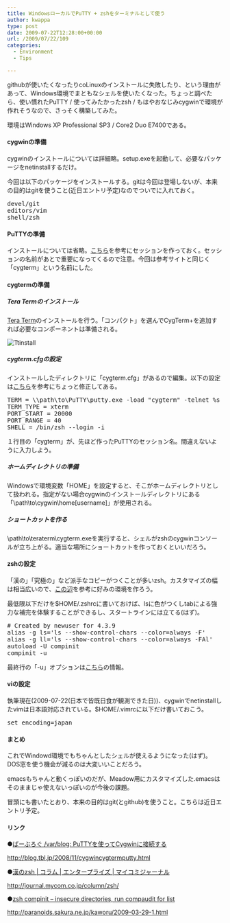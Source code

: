 ```yaml
---
title: WindowsローカルでPuTTY + zshをターミナルとして使う
author: kwappa
type: post
date: 2009-07-22T12:28:00+00:00
url: /2009/07/22/109
categories:
  - Environment
  - Tips

---
```

githubが使いたくなったりcoLinuxのインストールに失敗したり、という理由があって、Windows環境でまともなシェルを使いたくなった。ちょっと調べたら、使い慣れたPuTTY / 使ってみたかったzsh / もはやおなじみcygwinで環境が作れそうなので、さっそく構築してみた。

環境はWindows XP Professional SP3 / Core2 Duo E7400である。

<!--more-->

#### cygwinの準備

cygwinのインストールについては詳細略。setup.exeを起動して、必要なパッケージをnetinstallするだけ。

今回は以下のパッケージをインストールする。gitは今回は登場しないが、本来の目的はgitを使うこと(近日エントリ予定)なのでついでに入れておく。

<pre class="code">devel/git<br />editors/vim<br />shell/zsh</pre>

#### PuTTYの準備

インストールについては省略。<a href="http://blog.tbl.jp/2008/11/cygwincygtermputty.html" target="_blank">こちら</a>を参考にセッションを作っておく。セッションの名前があとで重要になってくるので注意。今回は参考サイトと同じく「cygterm」という名前にした。

#### cygtermの準備

##### Tera Termのインストール

<a href="http://sourceforge.jp/projects/ttssh2/" target="_blank">Tera Term</a>のインストールを行う。「コンパクト」を選んでCygTerm+を追加すれば必要なコンポーネントは準備される。 


<img border="0" alt="Ttinstall" title="Ttinstall" src="http://kwappa.txt-nifty.com/photos/uncategorized/2009/07/22/ttinstall.png" /> 

##### cygterm.cfgの設定

インストールしたディレクトリに「cygterm.cfg」があるので編集。以下の設定は<a href="http://blog.tbl.jp/2008/11/cygwincygtermputty.html" target="_blank">こちら</a>を参考にちょっと修正してある。

<pre class="code">TERM = \\path\to\PuTTY\putty.exe -load "cygterm" -telnet %s -P %d<br />TERM_TYPE = xterm<br />PORT_START = 20000<br />PORT_RANGE = 40<br />SHELL = /bin/zsh --login -i</pre>

１行目の「cygterm」が、先ほど作ったPuTTYのセッション名。間違えないように入力しよう。

##### ホームディレクトリの準備

Windowsで環境変数「HOME」を設定すると、そこがホームディレクトリとして扱われる。指定がない場合cygwinのインストールディレクトリにある「\\path\to\cygwin\home\[username]」が使用される。

##### ショートカットを作る

\\path\to\teraterm\cygterm.exeを実行すると、シェルがzshのcygwinコンソールが立ち上がる。適当な場所にショートカットを作っておくといいだろう。

#### zshの設定

「漢の」「究極の」など派手なコピーがつくことが多いzsh。カスタマイズの幅は相当広いので、<a href="http://journal.mycom.co.jp/column/zsh/" target="_blank">この辺</a>を参考に好みの環境を作ろう。

最低限以下だけを$HOME/.zshrcに書いておけば、lsに色がつくしtabによる強力な補完を体験することができるし、スタートラインには立てる(はず)。

<pre class="code"># Created by newuser for 4.3.9<br />alias -g ls='ls --show-control-chars --color=always -F'<br />alias -g ll='ls --show-control-chars --color=always -FAl'<br />autoload -U compinit<br />compinit -u</pre>

最終行の「-u」オプションは<a href="http://paranoids.sakura.ne.jp/kaworu/2009-03-29-1.html" target="_blank">こちら</a>の情報。

#### viの設定

執筆現在(2009-07-22(日本で皆既日食が観測できた日))、cygwinでnetinstallしたvimは日本語対応されている。$HOME/.vimrcに以下だけ書いておこう。

<pre class="code">set encoding=japan</pre>

#### まとめ

これでWindowd環境でもちゃんとしたシェルが使えるようになった(はず)。DOS窓を使う機会が減るのは大変いいことだろう。

emacsもちゃんと動くっぽいのだが、Meadow用にカスタマイズした.emacsはそのままじゃ使えないっぽいのが今後の課題。

冒頭にも書いたとおり、本来の目的はgit(とgithub)を使うこと。こちらは近日エントリ予定。

#### リンク

●<a href="http://blog.tbl.jp/2008/11/cygwincygtermputty.html" target="_blank">ばーぶろぐ /var/blog: PuTTYを使ってCygwinに接続する</a>
  
http://blog.tbl.jp/2008/11/cygwincygtermputty.html

●<a href="http://journal.mycom.co.jp/column/zsh/" target="_blank">漢のzsh | コラム | エンタープライズ | マイコミジャーナル</a>
  
http://journal.mycom.co.jp/column/zsh/

●<a href="http://paranoids.sakura.ne.jp/kaworu/2009-03-29-1.html" target="_blank">zsh compinit &#8211; insecure directories, run compaudit for list</a>
  
http://paranoids.sakura.ne.jp/kaworu/2009-03-29-1.html
